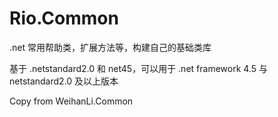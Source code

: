 # Rio.Common

.net 常用帮助类，扩展方法等，构建自己的基础类库

基于 .netstandard2.0 和 net45，可以用于 .net framework 4.5 与 netstandard2.0 及以上版本


Copy from WeihanLi.Common
